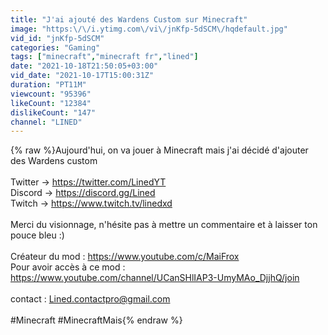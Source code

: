 ```yaml
---
title: "J'ai ajouté des Wardens Custom sur Minecraft"
image: "https:\/\/i.ytimg.com\/vi\/jnKfp-5dSCM\/hqdefault.jpg"
vid_id: "jnKfp-5dSCM"
categories: "Gaming"
tags: ["minecraft","minecraft fr","lined"]
date: "2021-10-18T21:50:05+03:00"
vid_date: "2021-10-17T15:00:31Z"
duration: "PT11M"
viewcount: "95396"
likeCount: "12384"
dislikeCount: "147"
channel: "LINED"
---
```

{% raw %}Aujourd'hui, on va jouer à Minecraft mais j'ai décidé d'ajouter des Wardens custom<br /><br />Twitter → <a rel="nofollow" target="blank" href="https://twitter.com/LinedYT">https://twitter.com/LinedYT</a><br />Discord → <a rel="nofollow" target="blank" href="https://discord.gg/Lined">https://discord.gg/Lined</a><br />Twitch → <a rel="nofollow" target="blank" href="https://www.twitch.tv/linedxd">https://www.twitch.tv/linedxd</a><br /><br />Merci du visionnage, n'hésite pas à mettre un commentaire et à laisser ton pouce bleu :)<br /><br />Créateur du mod : <a rel="nofollow" target="blank" href="https://www.youtube.com/c/MaiFrox">https://www.youtube.com/c/MaiFrox</a><br />Pour avoir accès à ce mod : <a rel="nofollow" target="blank" href="https://www.youtube.com/channel/UCanSHlIAP3-UmyMAo_DjjhQ/join">https://www.youtube.com/channel/UCanSHlIAP3-UmyMAo_DjjhQ/join</a><br /><br />contact : Lined.contactpro@gmail.com<br /><br />#Minecraft #MinecraftMais{% endraw %}
